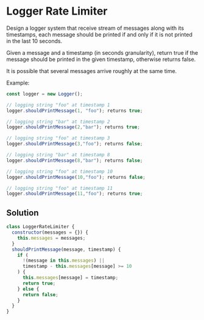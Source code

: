 # Logger Rate Limiter

Design a logger system that receive stream of messages along with its timestamps, each message should be printed if and only if it is not printed in the last 10 seconds.

Given a message and a timestamp (in seconds granularity), return true if the message should be printed in the given timestamp, otherwise returns false.

It is possible that several messages arrive roughly at the same time.

Example:

```js
const logger = new Logger();

// logging string "foo" at timestamp 1
logger.shouldPrintMessage(1, "foo"); returns true;

// logging string "bar" at timestamp 2
logger.shouldPrintMessage(2,"bar"); returns true;

// logging string "foo" at timestamp 3
logger.shouldPrintMessage(3,"foo"); returns false;

// logging string "bar" at timestamp 8
logger.shouldPrintMessage(8,"bar"); returns false;

// logging string "foo" at timestamp 10
logger.shouldPrintMessage(10,"foo"); returns false;

// logging string "foo" at timestamp 11
logger.shouldPrintMessage(11,"foo"); returns true;
```

## Solution

```js
class LoggerRateLimiter {
  constructor(messages = {}) {
    this.messages = messages;
  }
  shouldPrintMessage(message, timestamp) {
    if (
      !(message in this.messages) ||
      timestamp - this.messages[message] >= 10
    ) {
      this.messages[message] = timestamp;
      return true;
    } else {
      return false;
    }
  }
}
```
